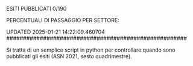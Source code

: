 ESITI PUBBLICATI 0/190 

PERCENTUALI DI PASSAGGIO PER SETTORE:

UPDATED 2025-01-21 14:22:09.460704
###################################################### 

Si tratta di un semplice script in python per controllare quando sono pubblicati gli esiti (ASN 2021, sesto quadrimestre).

